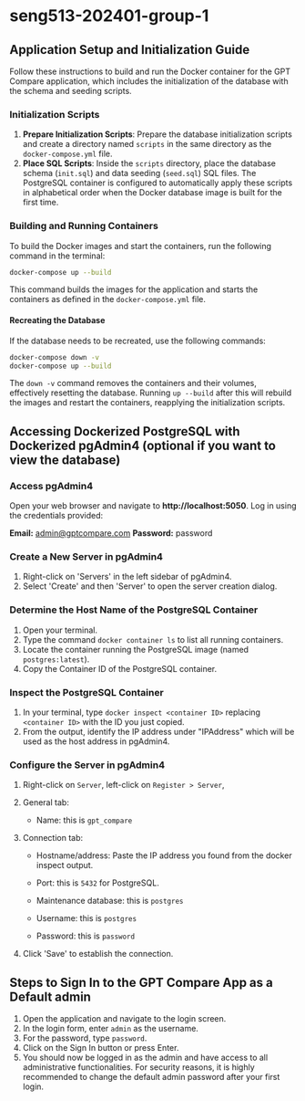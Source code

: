 # seng513-202401-group-1

## Application Setup and Initialization Guide

Follow these instructions to build and run the Docker container for the GPT Compare application, which includes the initialization of the database with the schema and seeding scripts.

### Initialization Scripts

1. **Prepare Initialization Scripts**: Prepare the database initialization scripts and create a directory named `scripts` in the same directory as the `docker-compose.yml` file.
2. **Place SQL Scripts**: Inside the `scripts` directory, place the database schema (`init.sql`) and data seeding (`seed.sql`) SQL files. The PostgreSQL container is configured to automatically apply these scripts in alphabetical order when the Docker database image is built for the first time.

### Building and Running Containers

To build the Docker images and start the containers, run the following command in the terminal:

```bash
docker-compose up --build
```

This command builds the images for the application and starts the containers as defined in the `docker-compose.yml` file.

#### Recreating the Database

If the database needs to be recreated, use the following commands:

```bash
docker-compose down -v
docker-compose up --build
```

The `down -v` command removes the containers and their volumes, effectively resetting the database. Running `up --build` after this will rebuild the images and restart the containers, reapplying the initialization scripts.

## Accessing Dockerized PostgreSQL with Dockerized pgAdmin4 (optional if you want to view the database)

### Access pgAdmin4

Open your web browser and navigate to **http://localhost:5050**.
Log in using the credentials provided:

**Email:** admin@gptcompare.com
**Password:** password

### Create a New Server in pgAdmin4

1. Right-click on 'Servers' in the left sidebar of pgAdmin4.
2. Select 'Create' and then 'Server' to open the server creation dialog.

### Determine the Host Name of the PostgreSQL Container

1. Open your terminal.
2. Type the command `docker container ls` to list all running containers.
3. Locate the container running the PostgreSQL image (named `postgres:latest`).
4. Copy the Container ID of the PostgreSQL container.

### Inspect the PostgreSQL Container

1. In your terminal, type `docker inspect <container ID>` replacing `<container ID>` with the ID you just copied.
2. From the output, identify the IP address under "IPAddress" which will be used as the host address in pgAdmin4.

### Configure the Server in pgAdmin4

1. Right-click on `Server`, left-click on `Register > Server`, 

2. General tab:

    - Name: this is `gpt_compare`

3. Connection tab:
    
    - Hostname/address: Paste the IP address you found from the docker inspect output.
    
    - Port: this is `5432` for PostgreSQL.
    
    - Maintenance database: this is `postgres`
    
    - Username: this is `postgres`
    
    - Password: this is `password`

4. Click 'Save' to establish the connection.

## Steps to Sign In to the GPT Compare App as a Default admin

1. Open the application and navigate to the login screen.
2. In the login form, enter `admin` as the username.
3. For the password, type `password`.
4. Click on the Sign In button or press Enter.
5. You should now be logged in as the admin and have access to all administrative functionalities. For security reasons, it is highly recommended to change the default admin password after your first login.
